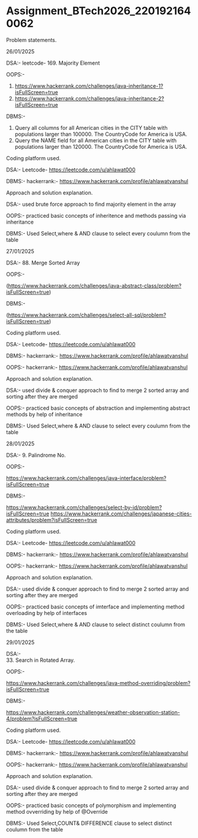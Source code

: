 # Assignment_BTech2026_2201921640062

Problem statements.

26/01/2025

  DSA:-
   leetcode- 169. Majority Element


  OOPS:-
  1. https://www.hackerrank.com/challenges/java-inheritance-1?isFullScreen=true
  2. https://www.hackerrank.com/challenges/java-inheritance-2?isFullScreen=true

  DBMS:-
  1. Query all columns for all American cities in the CITY table with populations larger than 100000. The CountryCode for America is USA.
  2. Query the NAME field for all American cities in the CITY table with populations larger than 120000. The CountryCode for America is USA.

Coding platform used.

   DSA:-
     Leetcode- https://leetcode.com/u/ahlawat000

  DBMS:-
    hackerrank:- https://www.hackerrank.com/profile/ahlawatvanshul
  
Approach and solution explanation.

DSA:-
used brute force approach to find majority element in the array

OOPS:-
practiced basic concepts of inheritence and methods passing via inheritance

DBMS:-
 Used Select,where & AND clause to select every coulumn from the table 


 27/01/2025

DSA:-  88. Merge Sorted Array

OOPS:-

  (https://www.hackerrank.com/challenges/java-abstract-class/problem?isFullScreen=true)

DBMS:-

  (https://www.hackerrank.com/challenges/select-all-sql/problem?isFullScreen=true)
  
Coding platform used.

  DSA:- Leetcode- https://leetcode.com/u/ahlawat000

  DBMS:- hackerrank:- https://www.hackerrank.com/profile/ahlawatvanshul

  OOPS:- hackerrank:- https://www.hackerrank.com/profile/ahlawatvanshul

Approach and solution explanation.

  DSA:- used divide & conquer approach to find to merge 2 sorted array and sorting after they are merged

  OOPS:- practiced basic concepts of abstraction and implementing abstract methods by help of inheritance

  DBMS:- Used Select,where & AND clause to select every coulumn from the table

28/01/2025

DSA:-  9. Palindrome No.

OOPS:-

  https://www.hackerrank.com/challenges/java-interface/problem?isFullScreen=true

DBMS:-

  https://www.hackerrank.com/challenges/select-by-id/problem?isFullScreen=true
  https://www.hackerrank.com/challenges/japanese-cities-attributes/problem?isFullScreen=true
  
Coding platform used.

  DSA:- Leetcode- https://leetcode.com/u/ahlawat000

  DBMS:- hackerrank:- https://www.hackerrank.com/profile/ahlawatvanshul

  OOPS:- hackerrank:- https://www.hackerrank.com/profile/ahlawatvanshul

Approach and solution explanation.

  DSA:- used divide & conquer approach to find to merge 2 sorted array and sorting after they are merged

  OOPS:- practiced basic concepts of imterface and implementing method overloading by help of interfaces

  DBMS:- Used Select,where & AND clause to select distinct coulumn from the table


29/01/2025

DSA:-  
  33. Search in Rotated Array.

OOPS:-

 https://www.hackerrank.com/challenges/java-method-overriding/problem?isFullScreen=true

DBMS:-

 https://www.hackerrank.com/challenges/weather-observation-station-4/problem?isFullScreen=true
  
Coding platform used.

  DSA:- Leetcode- https://leetcode.com/u/ahlawat000

  DBMS:- hackerrank:- https://www.hackerrank.com/profile/ahlawatvanshul

  OOPS:- hackerrank:- https://www.hackerrank.com/profile/ahlawatvanshul

Approach and solution explanation.

  DSA:- used divide & conquer approach to find to merge 2 sorted array and sorting after they are merged

  OOPS:- practiced basic concepts of polymorphism and implementing method ovverriding by help of @Override

  DBMS:- Used Select,COUNT& DIFFERENCE clause to select distinct coulumn from the table







